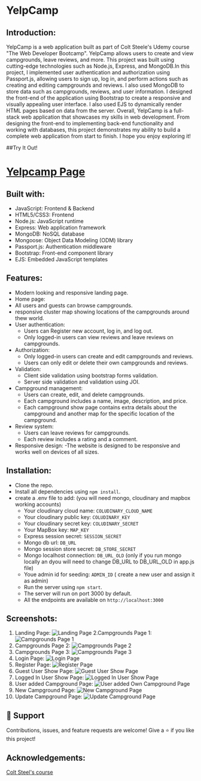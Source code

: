 # YelpCamp

## Introduction:
YelpCamp is a web application built as part of Colt Steele's Udemy course "The Web Developer Bootcamp". 
YelpCamp allows users to create and view campgrounds, leave reviews, and more. This project was built using cutting-edge technologies such as Node.js, Express, and MongoDB.In this project, I implemented user authentication and authorization using Passport.js, allowing users to sign up, log in, and perform actions such as creating and editing campgrounds and reviews. I also used MongoDB to store data such as campgrounds, reviews, and user information.
I designed the front-end of the application using Bootstrap to create a responsive and visually appealing user interface. I also used EJS to dynamically render HTML pages based on data from the server. Overall, YelpCamp is a full-stack web application that showcases my skills in web development. From designing the front-end to implementing back-end functionality and working with databases, this project demonstrates my ability to build a complete web application from start to finish. I hope you enjoy exploring it!

##Try It Out!
# [Yelpcamp Page](https://yelpcampgrounds.onrender.com)

## Built with:
- JavaScript: Frontend & Backend
- HTML5/CSS3: Frontend
- Node.js: JavaScript runtime
- Express: Web application framework
- MongoDB: NoSQL database
- Mongoose: Object Data Modeling (ODM) library
- Passport.js: Authentication middleware
- Bootstrap: Front-end component library
- EJS: Embedded JavaScript templates

## Features:
- Modern looking and responsive landing page.
- Home page:
 - All users and guests can browse campgrounds.
 - responsive cluster map showing locations of the campgrounds around thew world.
- User authentication:
  - Users can Register new account, log in, and log out.
  - Only logged-in users can view reviews and leave reviews on campgrounds.
- Authorization: 
  - Only logged-in users can create and edit campgrounds and reviews. 
  - Users can only edit or delete their own campgrounds and reviews.
- Validation:
  - Client side validation using bootstrap forms validation.
  - Server side validation and validation using JOI.
- Campground management:
  - Users can create, edit, and delete campgrounds. 
  - Each campground includes a name, image, description, and price.
  - Each campground show page contains extra details about the campground and another map for the specific location of the campground.
- Review system: 
  - Users can leave reviews for campgrounds. 
  - Each review includes a rating and a comment.
- Responsive design: 
 -The website is designed to be responsive and works well on devices of all sizes.
 
## Installation:
- Clone the repo.
- Install all dependencies using `npm install`.
- create a .env file to add: (you will need mongo, cloudinary and mapbox working accounts)
  - Your cloudinary cloud name: `COLUDINARY_CLOUD_NAME`
  - Your cloudinary public key: `COLUDINARY_KEY`
  - Your cloudinary secret key: `COLUDINARY_SECRET`
  - Your MapBox key: `MAP_KEY`
  - Express session secret: `SESSION_SECRET`
  - Mongo db url: `DB_URL`
  - Mongo session store secret: `DB_STORE_SECRET`
  - Mongo localhost connection: `DB_URL_OLD` (only if you run mongo locally an dyou will need to change DB_URL to DB_URL_OLD in app.js file)
  - Youe admin id for seeding: `ADMIN_ID` ( create a new user and assign it as admin)
  - Run the server using `npm start`.
  - The server will run on port 3000 by default.
  - All the endpoints are available on `http://localhost:3000`
 
## Screenshots:
1. Landing Page:
![Landing Page](assets/Landing.png)
2.Campgrounds Page 1:
![Campgrounds Page 1](assets/campgrounds1.png)
3. Campgrounds Page 2:
![Campgrounds Page 2](assets/campgrounds2.png)
4. Campgrounds Page 3:
![Campgrounds Page 3](assets/campgrounds3.png)
5. Login Page:
![Login Page](assets/login.png)
6. Register Page:
![Register Page](assets/register.png)
7. Guest User Show Page:
![Guest User Show Page](assets/guestshow.png)
8. Logged In User Show Page:
![Logged In User Show Page](assets/loggedInUser.png)
9. User added Campground Page:
![User added Own Campground Page](assets/ownCampground.png)
10. New Campground Page:
![New Campground Page](assets/newCampground.png)
11. Update Campground Page:
![Update Campground Page](assets/updateCampground.png)

## 🤝 Support
Contributions, issues, and feature requests are welcome!
Give a ⭐️ if you like this project!

## Acknowledgements:
[Colt Steel's course](https://www.udemy.com/course/the-web-developer-bootcamp)
